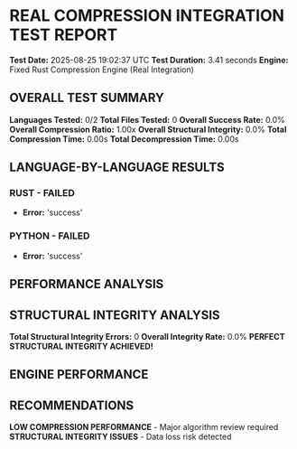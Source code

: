 # REAL COMPRESSION INTEGRATION TEST REPORT
**Test Date:** 2025-08-25 19:02:37 UTC
**Test Duration:** 3.41 seconds
**Engine:** Fixed Rust Compression Engine (Real Integration)

## OVERALL TEST SUMMARY
**Languages Tested:** 0/2
**Total Files Tested:** 0
**Overall Success Rate:** 0.0%
**Overall Compression Ratio:** 1.00x
**Overall Structural Integrity:** 0.0%
**Total Compression Time:** 0.00s
**Total Decompression Time:** 0.00s

## LANGUAGE-BY-LANGUAGE RESULTS
### RUST - FAILED
- **Error:** 'success'

### PYTHON - FAILED
- **Error:** 'success'

## PERFORMANCE ANALYSIS
## STRUCTURAL INTEGRITY ANALYSIS
**Total Structural Integrity Errors:** 0
**Overall Integrity Rate:** 0.0%
**PERFECT STRUCTURAL INTEGRITY ACHIEVED!**

## ENGINE PERFORMANCE
## RECOMMENDATIONS
**LOW COMPRESSION PERFORMANCE** - Major algorithm review required
**STRUCTURAL INTEGRITY ISSUES** - Data loss risk detected